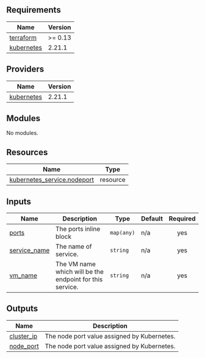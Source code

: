 <!-- BEGIN_TF_DOCS -->
## Requirements

| Name | Version |
|------|---------|
| <a name="requirement_terraform"></a> [terraform](#requirement\_terraform) | >= 0.13 |
| <a name="requirement_kubernetes"></a> [kubernetes](#requirement\_kubernetes) | 2.21.1 |

## Providers

| Name | Version |
|------|---------|
| <a name="provider_kubernetes"></a> [kubernetes](#provider\_kubernetes) | 2.21.1 |

## Modules

No modules.

## Resources

| Name | Type |
|------|------|
| [kubernetes_service.nodeport](https://registry.terraform.io/providers/hashicorp/kubernetes/2.21.1/docs/resources/service) | resource |

## Inputs

| Name | Description | Type | Default | Required |
|------|-------------|------|---------|:--------:|
| <a name="input_ports"></a> [ports](#input\_ports) | The ports inline block | `map(any)` | n/a | yes |
| <a name="input_service_name"></a> [service\_name](#input\_service\_name) | The name of service. | `string` | n/a | yes |
| <a name="input_vm_name"></a> [vm\_name](#input\_vm\_name) | The VM name which will be the endpoint for this service. | `string` | n/a | yes |

## Outputs

| Name | Description |
|------|-------------|
| <a name="output_cluster_ip"></a> [cluster\_ip](#output\_cluster\_ip) | The node port value assigned by Kubernetes. |
| <a name="output_node_port"></a> [node\_port](#output\_node\_port) | The node port value assigned by Kubernetes. |
<!-- END_TF_DOCS -->
